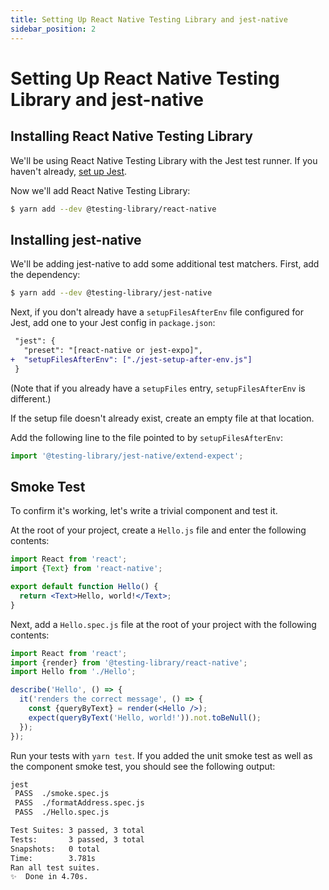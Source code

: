 ```yaml
---
title: Setting Up React Native Testing Library and jest-native
sidebar_position: 2
---
```


# Setting Up React Native Testing Library and jest-native

## Installing React Native Testing Library

We'll be using React Native Testing Library with the Jest test runner. If you haven't already, [set up Jest](/unit/setup.html).

Now we'll add React Native Testing Library:

```bash
$ yarn add --dev @testing-library/react-native
```

## Installing jest-native

We'll be adding jest-native to add some additional test matchers. First, add the dependency:

```bash
$ yarn add --dev @testing-library/jest-native
```

Next, if you don't already have a `setupFilesAfterEnv` file configured for Jest, add one to your Jest config in `package.json`:

```diff
 "jest": {
   "preset": "[react-native or jest-expo]",
+  "setupFilesAfterEnv": ["./jest-setup-after-env.js"]
 }
```

(Note that if you already have a `setupFiles` entry, `setupFilesAfterEnv` is different.)

If the setup file doesn't already exist, create an empty file at that location.

Add the following line to the file pointed to by `setupFilesAfterEnv`:

```js
import '@testing-library/jest-native/extend-expect';
```

## Smoke Test

To confirm it's working, let's write a trivial component and test it.

At the root of your project, create a `Hello.js` file and enter the following contents:

```jsx
import React from 'react';
import {Text} from 'react-native';

export default function Hello() {
  return <Text>Hello, world!</Text>;
}
```

Next, add a `Hello.spec.js` file at the root of your project with the following contents:

```jsx
import React from 'react';
import {render} from '@testing-library/react-native';
import Hello from './Hello';

describe('Hello', () => {
  it('renders the correct message', () => {
    const {queryByText} = render(<Hello />);
    expect(queryByText('Hello, world!')).not.toBeNull();
  });
});
```

Run your tests with `yarn test`. If you added the unit smoke test as well as the component smoke test, you should see the following output:

```bash
jest
 PASS  ./smoke.spec.js
 PASS  ./formatAddress.spec.js
 PASS  ./Hello.spec.js

Test Suites: 3 passed, 3 total
Tests:       3 passed, 3 total
Snapshots:   0 total
Time:        3.781s
Ran all test suites.
✨  Done in 4.70s.
```
